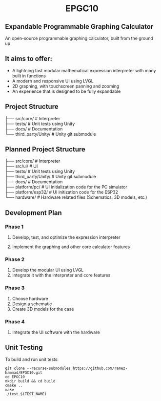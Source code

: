 <h1 align="center">EPGC10</h1>

## Expandable Programmable Graphing Calculator
An open-source programmable graphing calculator, built from the ground up

## It aims to offer:
- A lightning fast modular mathematical expression interpreter with many built in
  functions 
- A modern and responsive UI using LVGL
- 2D graphing, with touchscreen panning and zooming
- An experience that is designed to be fully expandable

## Project Structure
├── src/core/ # Interpreter\
├── tests/ # Unit tests using Unity\
├── docs/ # Documentation\
└── third_party/Unity/ # Unity git submodule

## Planned Project Structure
├── src/core/ # Interpreter\
├── src/ui/ # UI\
├── tests/ # Unit tests using Unity\
├── third_party/Unity/ # Unity git submodule\
├── docs/ # Documentation\
├── platform/pc/ # UI initialization code for the PC simulator\
├── platform/esp32/ # UI initization code for the ESP32\
└── hardware/ # Hardware related files (Schematics, 3D models, etc.)

## Development Plan

### Phase 1
1. Develop, test, and optimize the expression interpreter

2. Implement the graphing and other core calculator features

### Phase 2
1. Develop the modular UI using LVGL 
2. Integrate it with the interpreter and
core features 

### Phase 3
1. Choose hardware 
2. Design a schematic
3. Create 3D models for the case

### Phase 4
1. Integrate the UI software with the hardware

## Unit Testing

To build and run unit tests:

```
git clone --recurse-submodules https://github.com/ramez-hammad/EPGC10.git
cd EPGC10
mkdir build && cd build
cmake ..
make
./test_$(TEST_NAME)
```
